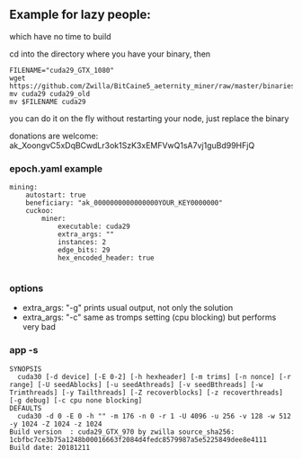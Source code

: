 ## Example for lazy people:
which have no time to build

cd into the directory where you have your binary, then



```
FILENAME="cuda29_GTX_1080"
wget 
https://github.com/Zwilla/BitCaine5_aeternity_miner/raw/master/binaries/$FILENAME
mv cuda29 cuda29_old
mv $FILENAME cuda29
```

you can do it on the fly without restarting your node, just replace the binary


donations are welcome: ak_XoongvC5xDqBCwdLr3ok1SzK3xEMFVwQ1sA7vj1guBd99HFjQ

### epoch.yaml  example

```
mining:
    autostart: true
    beneficiary: "ak_0000000000000000YOUR_KEY0000000"
    cuckoo:
        miner:
            executable: cuda29
            extra_args: ""
            instances: 2
            edge_bits: 29
            hex_encoded_header: true
            
```

### options
* extra_args: "-g" prints usual output, not only the solution
* extra_args: "-c" same as tromps setting (cpu blocking) but performs very bad

### app -s
```
SYNOPSIS
  cuda30 [-d device] [-E 0-2] [-h hexheader] [-m trims] [-n nonce] [-r range] [-U seedAblocks] [-u seedAthreads] [-v seedBthreads] [-w Trimthreads] [-y Tailthreads] [-Z recoverblocks] [-z recoverthreads] [-g debug] [-c cpu none blocking]
DEFAULTS
  cuda30 -d 0 -E 0 -h "" -m 176 -n 0 -r 1 -U 4096 -u 256 -v 128 -w 512 -y 1024 -Z 1024 -z 1024
Build version  : cuda29_GTX_970 by zwilla source_sha256: 1cbfbc7ce3b75a1248b00016663f2084d4fedc8579987a5e5225849dee8e4111
Build date: 20181211
```



